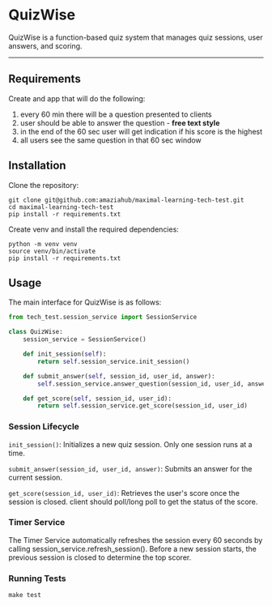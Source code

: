 # QuizWise

QuizWise is a function-based quiz system that manages quiz sessions, user answers, and scoring.

----

## Requirements
Create and app that will do the following:
1. every 60 min there will be a question presented to clients
2. user should be able to answer the question - **free text style**
3. in the end of the 60 sec user will get indication if his score is the highest
4. all users see the same question in that 60 sec window


## Installation
Clone the repository:

```
git clone git@github.com:amaziahub/maximal-learning-tech-test.git
cd maximal-learning-tech-test
pip install -r requirements.txt
```

Create venv and install the required dependencies:
```shell
python -m venv venv
source venv/bin/activate
pip install -r requirements.txt
```

## Usage
The main interface for QuizWise is as follows:

```python
from tech_test.session_service import SessionService

class QuizWise:
    session_service = SessionService()

    def init_session(self):
        return self.session_service.init_session()

    def submit_answer(self, session_id, user_id, answer):
        self.session_service.answer_question(session_id, user_id, answer)

    def get_score(self, session_id, user_id):
        return self.session_service.get_score(session_id, user_id)
```

### Session Lifecycle

`init_session()`: Initializes a new quiz session. Only one session runs at a time.

`submit_answer(session_id, user_id, answer)`: Submits an answer for the current session.

`get_score(session_id, user_id)`: Retrieves the user's score once the session is closed. client should poll/long poll
to get the status of the score.

### Timer Service

The Timer Service automatically refreshes the session every 60 seconds by calling session_service.refresh_session(). 
Before a new session starts, the previous session is closed to determine the top scorer.

### Running Tests
```shell
make test
```
